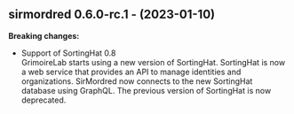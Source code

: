 ## sirmordred 0.6.0-rc.1 - (2023-01-10)

**Breaking changes:**

 * Support of SortingHat 0.8\
   GrimoireLab starts using a new version of SortingHat.  SortingHat is
   now a web service that provides an API to manage identities and
   organizations. SirMordred now connects to the new SortingHat database
   using GraphQL.  The previous version of SortingHat is now deprecated.

